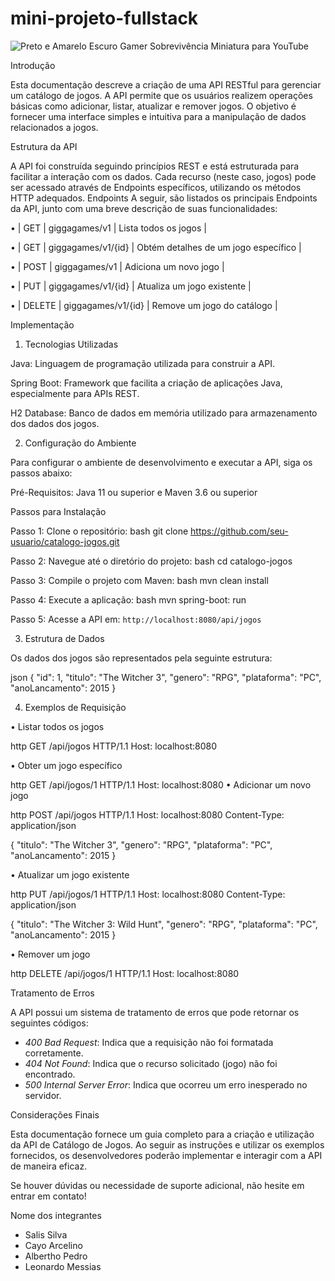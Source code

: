 # mini-projeto-fullstack

![Preto e Amarelo Escuro Gamer Sobrevivência Miniatura para YouTube](https://github.com/user-attachments/assets/a58f3a30-aa9e-4e3d-8c00-c536a22bdf5f)


Introdução

Esta documentação descreve a criação de uma API RESTful para gerenciar um catálogo de jogos. A API permite que os usuários realizem operações básicas como adicionar, listar, atualizar e remover jogos. O objetivo é fornecer uma interface simples e intuitiva para a manipulação de dados relacionados a jogos.

Estrutura da API

A API foi construída seguindo princípios REST e está estruturada para facilitar a interação com os dados. Cada recurso (neste caso, jogos) pode ser acessado através de Endpoints específicos, utilizando os métodos HTTP adequados.
Endpoints
A seguir, são listados os principais Endpoints da API, junto com uma breve descrição de suas funcionalidades:

•	| GET | giggagames/v1 | Lista todos os jogos |

•	| GET | giggagames/v1/{id} | Obtém detalhes de um jogo específico |

•	| POST | giggagames/v1 | Adiciona um novo jogo |

•	| PUT | giggagames/v1/{id} | Atualiza um jogo existente |

•	| DELETE | giggagames/v1/{id} | Remove um jogo do catálogo |

Implementação

1.	Tecnologias Utilizadas

Java: Linguagem de programação utilizada para construir a API.

Spring Boot: Framework que facilita a criação de aplicações Java, especialmente para APIs REST.

H2 Database: Banco de dados em memória utilizado para armazenamento dos dados dos jogos.

2.	Configuração do Ambiente

Para configurar o ambiente de desenvolvimento e executar a API, siga os passos abaixo:

Pré-Requisitos:  Java 11 ou superior e Maven 3.6 ou superior


Passos para Instalação

Passo 1:  Clone o repositório:
 	bash
   	git clone https://github.com/seu-usuario/catalogo-jogos.git
   

Passo 2: Navegue até o diretório do projeto:
   	bash
   	cd catalogo-jogos
   

Passo 3: Compile o projeto com Maven:
   	bash
  	mvn clean install
  

Passo 4: Execute a aplicação:
   	bash
   	mvn spring-boot: run
  

Passo 5: Acesse a API em: `http://localhost:8080/api/jogos`

3.	Estrutura de Dados

Os dados dos jogos são representados pela seguinte estrutura:

json
{
    "id": 1,
    "titulo": "The Witcher 3",
    "genero": "RPG",
    "plataforma": "PC",
    "anoLancamento": 2015
}

4.	Exemplos de Requisição

•	Listar todos os jogos

http
GET /api/jogos HTTP/1.1
Host: localhost:8080

•	Obter um jogo específico

http
GET /api/jogos/1 HTTP/1.1
Host: localhost:8080
•	Adicionar um novo jogo

http
POST /api/jogos HTTP/1.1
Host: localhost:8080
Content-Type: application/json

{
    "titulo": "The Witcher 3",
    "genero": "RPG",
    "plataforma": "PC",
    "anoLancamento": 2015
}

•	Atualizar um jogo existente

http
PUT /api/jogos/1 HTTP/1.1
Host: localhost:8080
Content-Type: application/json

{
    "titulo": "The Witcher 3: Wild Hunt",
    "genero": "RPG",
    "plataforma": "PC",
    "anoLancamento": 2015
}

•	Remover um jogo

http
DELETE /api/jogos/1 HTTP/1.1
Host: localhost:8080

Tratamento de Erros

A API possui um sistema de tratamento de erros que pode retornar os seguintes códigos:
- *400 Bad Request*: Indica que a requisição não foi formatada corretamente.
- *404 Not Found*: Indica que o recurso solicitado (jogo) não foi encontrado.
- *500 Internal Server Error*: Indica que ocorreu um erro inesperado no servidor.

Considerações Finais

Esta documentação fornece um guia completo para a criação e utilização da API de Catálogo de Jogos. Ao seguir as instruções e utilizar os exemplos fornecidos, os desenvolvedores poderão implementar e interagir com a API de maneira eficaz.

Se houver dúvidas ou necessidade de suporte adicional, não hesite em entrar em contato!

Nome dos integrantes
- Salis Silva
- Cayo Arcelino
- Albertho Pedro
- Leonardo Messias
